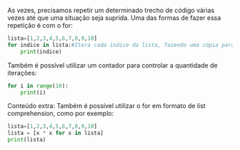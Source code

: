 As vezes, precisamos repetir um determinado trecho de código várias vezes até que uma situação seja suprida. Uma das formas de fazer essa repetição é com o for:
```python
lista=[1,2,3,4,5,6,7,8,9,10]
for indice in lista:#Itera cada indice da lista, fazendo uma cópia para a variável indice
	print(indice)
```
Também é possível utilizar um contador para controlar a quantidade de iterações:
```python
for i in range(10):
	print(i)
```
Conteúdo extra:
Também é possível utilizar o for em formato de list comprehension, como por exemplo:
```python
lista=[1,2,3,4,5,6,7,8,9,10]
lista = [x * x for x in lista]
print(lista)
```